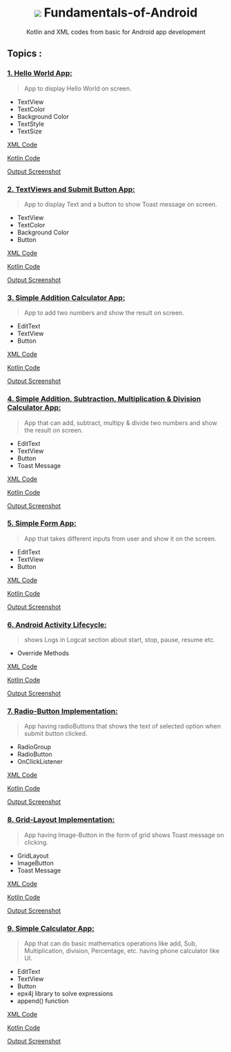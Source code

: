 <h1 align="center"> <img src="https://1.bp.blogspot.com/-7A4WynwLsMw/XbBpCXG8fHI/AAAAAAAAMt4/uOa1bpLskYgrwGbllhSu2SDj_Mig8SXJQCLcBGAsYHQ/s1600/2000_600px.gif"> Fundamentals-of-Android  </h1>

 <p align="center"> Kotlin and XML codes from basic for Android app development </p>
 
 ## Topics : 
### <u>1. Hello World App:</u>


> App to display Hello World on screen. 
- TextView
- TextColor
- Background Color
- TextStyle
- TextSize


[XML Code](Xml/P1.xml) 

[Kotlin Code](Kotlin/P1.kt)

[Output Screenshot](Images/S1.png)

### <u>2. TextViews and Submit Button App:</u>

> App to display Text and a button to show Toast message on screen. 
- TextView
- TextColor
- Background Color
- Button


[XML Code](Xml/P2.xml) 

[Kotlin Code](Kotlin/P2.kt)

[Output Screenshot](Images/S2.png)


### <u>3. Simple Addition Calculator App:</u>

> App to add two numbers and show the result on screen. 
- EditText
- TextView
- Button

[XML Code](Xml/P3.xml) 

[Kotlin Code](Kotlin/P3.kt)

[Output Screenshot](Images/S3.png)


### <u>4. Simple Addition, Subtraction, Multiplication & Division Calculator App:</u>

> App that can add, subtract, multipy & divide two numbers and show the result on screen. 

- EditText
- TextView
- Button
- Toast Message

[XML Code](Xml/P4.xml) 

[Kotlin Code](Kotlin/P4.kt)

[Output Screenshot](Images/S4.png)

### <u>5. Simple Form App:</u>

> App that takes different inputs from user and show it on the screen. 

- EditText
- TextView
- Button

[XML Code](Xml/P5.xml) 

[Kotlin Code](Kotlin/P5.kt)

[Output Screenshot](Images/S5.png)

### <u>6. Android Activity Lifecycle:</u>

> shows Logs in Logcat section about start, stop, pause, resume etc.

- Override Methods

[XML Code](Xml/P6.xml) 

[Kotlin Code](Kotlin/P6.kt)

[Output Screenshot](Images/S6.png)

### <u>7. Radio-Button Implementation:</u>

> App having radioButtons that shows the text of selected option when submit button clicked.

 - RadioGroup
 - RadioButton
 - OnClickListener

[XML Code](Xml/P7.xml) 

[Kotlin Code](Kotlin/P7.kt)

[Output Screenshot](Images/S7.png)


### <u>8. Grid-Layout Implementation:</u>

> App having Image-Button in the form of grid shows Toast message on clicking.

- GridLayout
- ImageButton
- Toast Message

[XML Code](Xml/P8.xml) 

[Kotlin Code](Kotlin/P8.kt)

[Output Screenshot](Images/S8.png)


### <u>9. Simple Calculator App:</u>

> App that can do basic mathematics operations like add, Sub, Multiplication, division, Percentage, etc. having phone calculator like UI.

- EditText
- TextView
- Button
- epx4j library to solve expressions
- append() function

[XML Code](Xml/P9.xml) 

[Kotlin Code](Kotlin/P9.kt)

[Output Screenshot](Images/S9.png)
